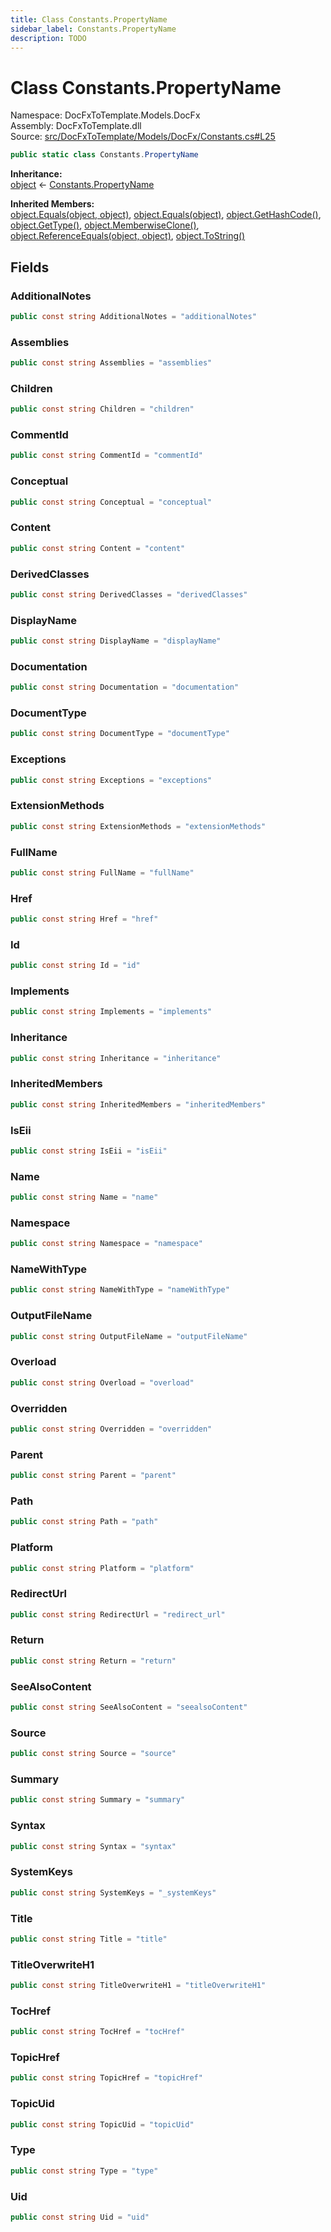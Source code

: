 ```yaml
---
title: Class Constants.PropertyName
sidebar_label: Constants.PropertyName
description: TODO
---
```


# Class Constants.PropertyName
Namespace: DocFxToTemplate.Models.DocFx   
Assembly: DocFxToTemplate.dll  
Source: [src/DocFxToTemplate/Models/DocFx/Constants.cs#L25](https://github.com/k-wojcik/DocFxToTemplate/blob/master/src/DocFxToTemplate/Models/DocFx/Constants.cs#L25)    
   

```csharp title="src/DocFxToTemplate/Models/DocFx/Constants.cs#L25" 
public static class Constants.PropertyName
```

**Inheritance:**   
[object](https://learn.microsoft.com/dotnet/api/system.object) &lt;- 
[Constants.PropertyName](../DocFxToTemplate.Models.DocFx/Constants.PropertyName)   

**Inherited Members:**   
[object.Equals(object, object)](https://learn.microsoft.com/dotnet/api/system.object.equals#system-object-equals(system-object-system-object)), [object.Equals(object)](https://learn.microsoft.com/dotnet/api/system.object.equals#system-object-equals(system-object)), [object.GetHashCode()](https://learn.microsoft.com/dotnet/api/system.object.gethashcode), [object.GetType()](https://learn.microsoft.com/dotnet/api/system.object.gettype), [object.MemberwiseClone()](https://learn.microsoft.com/dotnet/api/system.object.memberwiseclone), [object.ReferenceEquals(object, object)](https://learn.microsoft.com/dotnet/api/system.object.referenceequals), [object.ToString()](https://learn.microsoft.com/dotnet/api/system.object.tostring)   

   

   

## Fields
### AdditionalNotes
   
```csharp title="src/DocFxToTemplate/Models/DocFx/Constants.cs#L66"
public const string AdditionalNotes = "additionalNotes"
```
### Assemblies
   
```csharp title="src/DocFxToTemplate/Models/DocFx/Constants.cs#L54"
public const string Assemblies = "assemblies"
```
### Children
   
```csharp title="src/DocFxToTemplate/Models/DocFx/Constants.cs#L52"
public const string Children = "children"
```
### CommentId
   
```csharp title="src/DocFxToTemplate/Models/DocFx/Constants.cs#L28"
public const string CommentId = "commentId"
```
### Conceptual
   
```csharp title="src/DocFxToTemplate/Models/DocFx/Constants.cs#L37"
public const string Conceptual = "conceptual"
```
### Content
   
```csharp title="src/DocFxToTemplate/Models/DocFx/Constants.cs#L46"
public const string Content = "content"
```
### DerivedClasses
   
```csharp title="src/DocFxToTemplate/Models/DocFx/Constants.cs#L58"
public const string DerivedClasses = "derivedClasses"
```
### DisplayName
   
```csharp title="src/DocFxToTemplate/Models/DocFx/Constants.cs#L43"
public const string DisplayName = "displayName"
```
### Documentation
   
```csharp title="src/DocFxToTemplate/Models/DocFx/Constants.cs#L38"
public const string Documentation = "documentation"
```
### DocumentType
   
```csharp title="src/DocFxToTemplate/Models/DocFx/Constants.cs#L34"
public const string DocumentType = "documentType"
```
### Exceptions
   
```csharp title="src/DocFxToTemplate/Models/DocFx/Constants.cs#L56"
public const string Exceptions = "exceptions"
```
### ExtensionMethods
   
```csharp title="src/DocFxToTemplate/Models/DocFx/Constants.cs#L61"
public const string ExtensionMethods = "extensionMethods"
```
### FullName
   
```csharp title="src/DocFxToTemplate/Models/DocFx/Constants.cs#L45"
public const string FullName = "fullName"
```
### Href
   
```csharp title="src/DocFxToTemplate/Models/DocFx/Constants.cs#L30"
public const string Href = "href"
```
### Id
   
```csharp title="src/DocFxToTemplate/Models/DocFx/Constants.cs#L29"
public const string Id = "id"
```
### Implements
   
```csharp title="src/DocFxToTemplate/Models/DocFx/Constants.cs#L59"
public const string Implements = "implements"
```
### Inheritance
   
```csharp title="src/DocFxToTemplate/Models/DocFx/Constants.cs#L57"
public const string Inheritance = "inheritance"
```
### InheritedMembers
   
```csharp title="src/DocFxToTemplate/Models/DocFx/Constants.cs#L60"
public const string InheritedMembers = "inheritedMembers"
```
### IsEii
   
```csharp title="src/DocFxToTemplate/Models/DocFx/Constants.cs#L40"
public const string IsEii = "isEii"
```
### Name
   
```csharp title="src/DocFxToTemplate/Models/DocFx/Constants.cs#L42"
public const string Name = "name"
```
### Namespace
   
```csharp title="src/DocFxToTemplate/Models/DocFx/Constants.cs#L53"
public const string Namespace = "namespace"
```
### NameWithType
   
```csharp title="src/DocFxToTemplate/Models/DocFx/Constants.cs#L44"
public const string NameWithType = "nameWithType"
```
### OutputFileName
   
```csharp title="src/DocFxToTemplate/Models/DocFx/Constants.cs#L69"
public const string OutputFileName = "outputFileName"
```
### Overload
   
```csharp title="src/DocFxToTemplate/Models/DocFx/Constants.cs#L62"
public const string Overload = "overload"
```
### Overridden
   
```csharp title="src/DocFxToTemplate/Models/DocFx/Constants.cs#L55"
public const string Overridden = "overridden"
```
### Parent
   
```csharp title="src/DocFxToTemplate/Models/DocFx/Constants.cs#L51"
public const string Parent = "parent"
```
### Path
   
```csharp title="src/DocFxToTemplate/Models/DocFx/Constants.cs#L33"
public const string Path = "path"
```
### Platform
   
```csharp title="src/DocFxToTemplate/Models/DocFx/Constants.cs#L50"
public const string Platform = "platform"
```
### RedirectUrl
   
```csharp title="src/DocFxToTemplate/Models/DocFx/Constants.cs#L71"
public const string RedirectUrl = "redirect_url"
```
### Return
   
```csharp title="src/DocFxToTemplate/Models/DocFx/Constants.cs#L63"
public const string Return = "return"
```
### SeeAlsoContent
   
```csharp title="src/DocFxToTemplate/Models/DocFx/Constants.cs#L64"
public const string SeeAlsoContent = "seealsoContent"
```
### Source
   
```csharp title="src/DocFxToTemplate/Models/DocFx/Constants.cs#L32"
public const string Source = "source"
```
### Summary
   
```csharp title="src/DocFxToTemplate/Models/DocFx/Constants.cs#L39"
public const string Summary = "summary"
```
### Syntax
   
```csharp title="src/DocFxToTemplate/Models/DocFx/Constants.cs#L65"
public const string Syntax = "syntax"
```
### SystemKeys
   
```csharp title="src/DocFxToTemplate/Models/DocFx/Constants.cs#L67"
public const string SystemKeys = "_systemKeys"
```
### Title
   
```csharp title="src/DocFxToTemplate/Models/DocFx/Constants.cs#L35"
public const string Title = "title"
```
### TitleOverwriteH1
   
```csharp title="src/DocFxToTemplate/Models/DocFx/Constants.cs#L36"
public const string TitleOverwriteH1 = "titleOverwriteH1"
```
### TocHref
   
```csharp title="src/DocFxToTemplate/Models/DocFx/Constants.cs#L47"
public const string TocHref = "tocHref"
```
### TopicHref
   
```csharp title="src/DocFxToTemplate/Models/DocFx/Constants.cs#L48"
public const string TopicHref = "topicHref"
```
### TopicUid
   
```csharp title="src/DocFxToTemplate/Models/DocFx/Constants.cs#L49"
public const string TopicUid = "topicUid"
```
### Type
   
```csharp title="src/DocFxToTemplate/Models/DocFx/Constants.cs#L31"
public const string Type = "type"
```
### Uid
   
```csharp title="src/DocFxToTemplate/Models/DocFx/Constants.cs#L27"
public const string Uid = "uid"
```
   

   

   

   

   